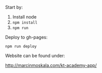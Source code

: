Start by:

1. Install node
2. `npm install`
3. `npm run`

Deploy to gh-pages:

```
npm run deploy
```

Website can be found under:

http://marcinmoskala.com/kt-academy-app/